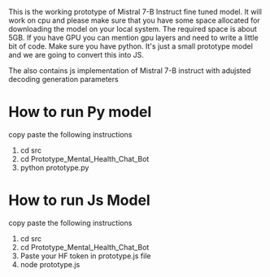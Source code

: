  This is the working prototype of  Mistral 7-B Instruct fine tuned model.
 It will work on cpu and please make sure that you have some space allocated for downloading the model on your local system.
 The required space is about 5GB. 
 If you have GPU you can mention gpu layers and need to write a little bit of code.
Make sure you have python.
It's just a small prototype model and we are going to convert this into JS.

The also contains js implementation of Mistral 7-B instruct with adujsted decoding generation parameters 

# How to run Py model
copy paste the following instructions 
1. cd src
2. cd Prototype_Mental_Health_Chat_Bot
3. python prototype.py

# How to run Js Model
copy paste the following instructions 
1. cd src
2. cd Prototype_Mental_Health_Chat_Bot
3. Paste your HF token in prototype.js file
4. node prototype.js